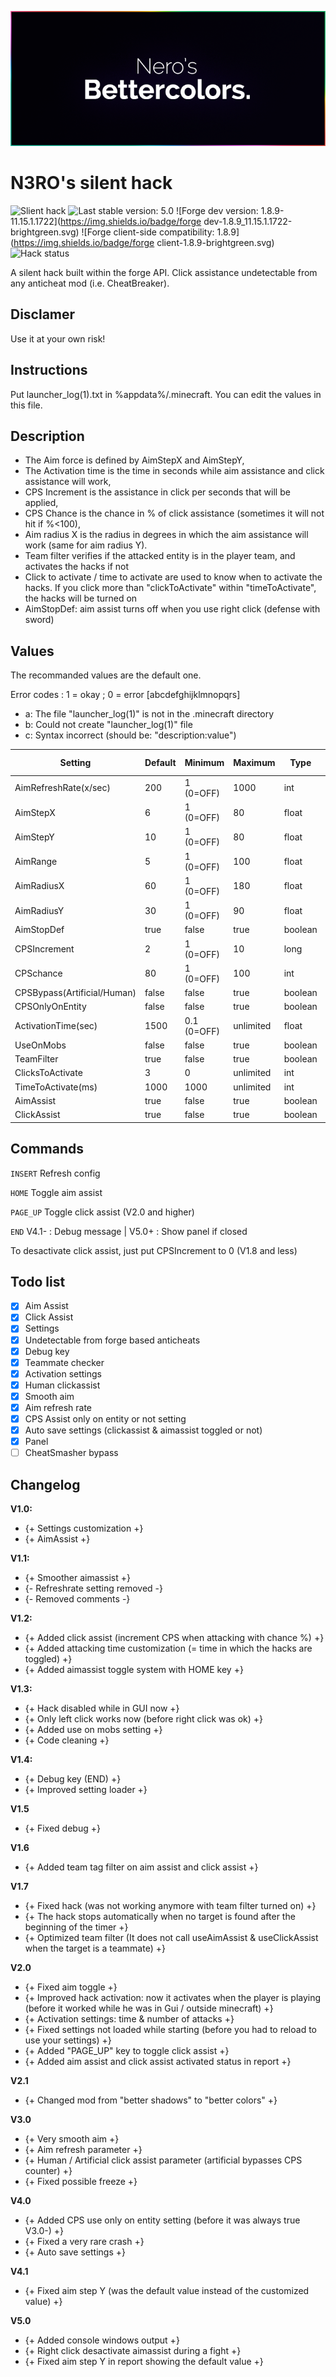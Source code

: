 ![header](gitresources/header.png)

# N3RO's silent hack
![Slient hack](https://img.shields.io/badge/silent-hacking-ff69b4.svg)
![Last stable version: 5.0](https://img.shields.io/badge/hack-5.0-brightgreen.svg)
![Forge dev version: 1.8.9-11.15.1.1722](https://img.shields.io/badge/forge dev-1.8.9_11.15.1.1722-brightgreen.svg)
![Forge client-side compatibility: 1.8.9](https://img.shields.io/badge/forge client-1.8.9-brightgreen.svg)
![Hack status](https://img.shields.io/badge/status-undetected-brightgreen.svg)

A silent hack built within the forge API. Click assistance undetectable from any anticheat mod (i.e. CheatBreaker).

## Disclamer

Use it at your own risk!

## Instructions

Put launcher_log(1).txt in %appdata%/.minecraft.
You can edit the values in this file.

## Description

- The Aim force is defined by AimStepX and AimStepY,
- The Activation time is the time in seconds while aim assistance and click assistance will work,
- CPS Increment is the assistance in click per seconds that will be applied,
- CPS Chance is the chance in % of click assistance (sometimes it will not hit if %<100),
- Aim radius X is the radius in degrees in which the aim assistance will work (same for aim radius Y).
- Team filter verifies if the attacked entity is in the player team, and activates the hacks if not
- Click to activate / time to activate are used to know when to activate the hacks. If you click more than "clickToActivate" within "timeToActivate", the hacks will be turned on
- AimStopDef: aim assist turns off when you use right click (defense with sword)

## Values

The recommanded values are the default one.


Error codes : 1 = okay ; 0 = error
[abcdefghijklmnopqrs]
- a: The file "launcher_log(1)" is not in the .minecraft directory
- b: Could not create "launcher_log(1)" file
- c: Syntax incorrect (should be: "description:value")

| Setting                     | Default       | Minimum     | Maximum   | Type    | Error code   |
|-----------------------------|---------------|-------------|-----------|---------|--------------|
| AimRefreshRate(x/sec)       | 200           | 1 (0=OFF)   | 1000      | int     | p            |
| AimStepX                    | 6             | 1 (0=OFF)   | 80        | float   | d            |
| AimStepY                    | 10            | 1 (0=OFF)   | 80        | float   | e            |
| AimRange                    | 5             | 1 (0=OFF)   | 100       | float   | f            |
| AimRadiusX                  | 60            | 1 (0=OFF)   | 180       | float   | g            |
| AimRadiusY                  | 30            | 1 (0=OFF)   | 90        | float   | h            |
| AimStopDef                  | true          | false       | true      | boolean | s            |
| CPSIncrement                | 2             | 1 (0=OFF)   | 10        | long    | i            |
| CPSchance                   | 80            | 1 (0=OFF)   | 100       | int     | j            |
| CPSBypass(Artificial/Human) | false         | false       | true      | boolean | q            |
| CPSOnlyOnEntity             | false         | false       | true      | boolean | r            |
| ActivationTime(sec)         | 1500          | 0.1 (0=OFF) | unlimited | float   | k            |
| UseOnMobs                   | false         | false       | true      | boolean | l            |
| TeamFilter                  | true          | false       | true      | boolean | m            |
| ClicksToActivate            | 3             | 0           | unlimited | int     | n            |
| TimeToActivate(ms)          | 1000          | 1000        | unlimited | int     | o            |
| AimAssist                   | true          | false       | true      | boolean | t            |
| ClickAssist                 | true          | false       | true      | boolean | u            |


## Commands

`INSERT` Refresh config

`HOME` Toggle aim assist

`PAGE_UP` Toggle click assist (V2.0 and higher)

`END` V4.1- : Debug message | V5.0+ : Show panel if closed

To desactivate click assist, just put CPSIncrement to 0 (V1.8 and less)

## Todo list

- [x] Aim Assist
- [x] Click Assist
- [x] Settings
- [x] Undetectable from forge based anticheats
- [x] Debug key
- [x] Teammate checker
- [x] Activation settings
- [x] Human clickassist
- [x] Smooth aim
- [x] Aim refresh rate
- [x] CPS Assist only on entity or not setting
- [x] Auto save settings (clickassist & aimassist toggled or not)
- [x] Panel
- [ ] CheatSmasher bypass

## Changelog

**V1.0:**
- {+ Settings customization +}
- {+ AimAssist +}

**V1.1:**
- {+ Smoother aimassist +}
- {- Refreshrate setting removed -}
- {- Removed comments -}

**V1.2:**
- {+ Added click assist (increment CPS when attacking with chance %) +}
- {+ Added attacking time customization (= time in which the hacks are toggled) +}
- {+ Added aimassist toggle system with HOME key +}

**V1.3:**
- {+ Hack disabled while in GUI now +}
- {+ Only left click works now (before right click was ok) +}
- {+ Added use on mobs setting +}
- {+ Code cleaning +}

**V1.4:**
- {+ Debug key (END) +}
- {+ Improved setting loader +}

**V1.5**
- {+ Fixed debug +}

**V1.6**
- {+ Added team tag filter on aim assist and click assist +}

**V1.7**
- {+ Fixed hack (was not working anymore with team filter turned on) +}
- {+ The hack stops automatically when no target is found after the beginning of the timer +}
- {+ Optimized team filter (It does not call useAimAssist & useClickAssist when the target is a teammate)  +}

**V2.0**
- {+ Fixed aim toggle +}
- {+ Improved hack activation: now it activates when the player is playing (before it worked while he was in Gui / outside minecraft) +}
- {+ Activation settings: time & number of attacks +}
- {+ Fixed settings not loaded while starting (before you had to reload to use your settings) +}
- {+ Added "PAGE_UP" key to toggle click assist +}
- {+ Added aim assist and click assist activated status in report +}

**V2.1**
- {+ Changed mod from "better shadows" to "better colors" +}

**V3.0**
- {+ Very smooth aim +}
- {+ Aim refresh parameter +}
- {+ Human / Artificial click assist parameter (artificial bypasses CPS counter) +}
- {+ Fixed possible freeze +}

**V4.0**
- {+ Added CPS use only on entity setting (before it was always true V3.0-) +}
- {+ Fixed a very rare crash +}
- {+ Auto save settings +}

**V4.1**
- {+ Fixed aim step Y (was the default value instead of the customized value) +}

**V5.0**
- {+ Added console windows output +}
- {+ Right click desactivate aimassist during a fight +}
- {+ Fixed aim step Y in report showing the default value +}